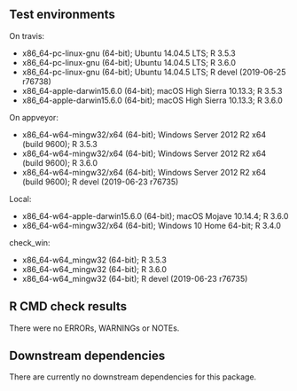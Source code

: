 ## Test environments
On travis:
* x86_64-pc-linux-gnu (64-bit); Ubuntu 14.04.5 LTS;  R 3.5.3
* x86_64-pc-linux-gnu (64-bit); Ubuntu 14.04.5 LTS;  R 3.6.0
* x86_64-pc-linux-gnu (64-bit); Ubuntu 14.04.5 LTS;  R devel (2019-06-25 r76738)
*  x86_64-apple-darwin15.6.0 (64-bit); macOS High Sierra 10.13.3; R 3.5.3
*  x86_64-apple-darwin15.6.0 (64-bit); macOS High Sierra 10.13.3; R 3.6.0

On appveyor:
* x86_64-w64-mingw32/x64 (64-bit); Windows Server 2012 R2 x64 (build 9600); R 3.5.3
* x86_64-w64-mingw32/x64 (64-bit); Windows Server 2012 R2 x64 (build 9600); R 3.6.0
* x86_64-w64-mingw32/x64 (64-bit); Windows Server 2012 R2 x64 (build 9600); R devel (2019-06-23 r76735)

Local:
* x86_64-w64-apple-darwin15.6.0 (64-bit); macOS Mojave 10.14.4; R 3.6.0
* x86_64-w64-mingw32/x64 (64-bit); Windows 10 Home 64-bit; R 3.4.0

check_win:
* x86_64-w64_mingw32 (64-bit); R 3.5.3
* x86_64-w64_mingw32 (64-bit); R 3.6.0
* x86_64-w64_mingw32 (64-bit); R devel (2019-06-23 r76735)

## R CMD check results
There were no ERRORs, WARNINGs or NOTEs.

## Downstream dependencies
There are currently no downstream dependencies for this package.
